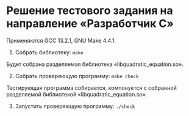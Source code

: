 # Решение тестового задания на направление &laquo;Разработчик C&raquo;

Применяются GCC 13.2.1, GNU Make 4.4.1.

1. Собрать библиотеку: `make`

Будет собрана разделяемая библиотека &laquo;libquadratic_equation.so&raquo;.

2. Собрать проверяющую программу: `make check`

Тестирующая программа собирается, компонуется с собранной разделяемой библиотекой &laquo;libquadratic_equation.so&raquo;.

3. Запустить проверяющую программу: `./check`